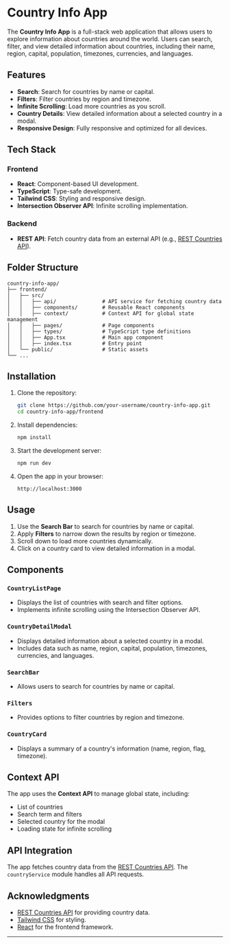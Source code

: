 # Country Info App

The **Country Info App** is a full-stack web application that allows users to explore information about countries around the world. Users can search, filter, and view detailed information about countries, including their name, region, capital, population, timezones, currencies, and languages.

## Features

- **Search**: Search for countries by name or capital.
- **Filters**: Filter countries by region and timezone.
- **Infinite Scrolling**: Load more countries as you scroll.
- **Country Details**: View detailed information about a selected country in a modal.
- **Responsive Design**: Fully responsive and optimized for all devices.

## Tech Stack

### Frontend

- **React**: Component-based UI development.
- **TypeScript**: Type-safe development.
- **Tailwind CSS**: Styling and responsive design.
- **Intersection Observer API**: Infinite scrolling implementation.

### Backend

- **REST API**: Fetch country data from an external API (e.g., [REST Countries API](https://restcountries.com)).

## Folder Structure

```
country-info-app/
├── frontend/
│   ├── src/
│   │   ├── api/               # API service for fetching country data
│   │   ├── components/        # Reusable React components
│   │   ├── context/           # Context API for global state management
│   │   ├── pages/             # Page components
│   │   ├── types/             # TypeScript type definitions
│   │   ├── App.tsx            # Main app component
│   │   ├── index.tsx          # Entry point
│   └── public/                # Static assets
└── ...
```

## Installation

1. Clone the repository:

   ```bash
   git clone https://github.com/your-username/country-info-app.git
   cd country-info-app/frontend
   ```

2. Install dependencies:

   ```bash
   npm install
   ```

3. Start the development server:

   ```bash
   npm run dev
   ```

4. Open the app in your browser:
   ```
   http://localhost:3000
   ```

## Usage

1. Use the **Search Bar** to search for countries by name or capital.
2. Apply **Filters** to narrow down the results by region or timezone.
3. Scroll down to load more countries dynamically.
4. Click on a country card to view detailed information in a modal.

## Components

### `CountryListPage`

- Displays the list of countries with search and filter options.
- Implements infinite scrolling using the Intersection Observer API.

### `CountryDetailModal`

- Displays detailed information about a selected country in a modal.
- Includes data such as name, region, capital, population, timezones, currencies, and languages.

### `SearchBar`

- Allows users to search for countries by name or capital.

### `Filters`

- Provides options to filter countries by region and timezone.

### `CountryCard`

- Displays a summary of a country's information (name, region, flag, timezone).

## Context API

The app uses the **Context API** to manage global state, including:

- List of countries
- Search term and filters
- Selected country for the modal
- Loading state for infinite scrolling

## API Integration

The app fetches country data from the [REST Countries API](https://restcountries.com). The `countryService` module handles all API requests.

## Acknowledgments

- [REST Countries API](https://restcountries.com) for providing country data.
- [Tailwind CSS](https://tailwindcss.com) for styling.
- [React](https://reactjs.org) for the frontend framework.

---
